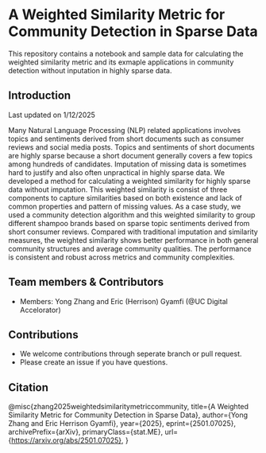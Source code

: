 # A Weighted Similarity Metric for Community Detection in Sparse Data
This repository contains a notebook and sample data for calculating the weighted similarity metric and its exmaple applications in community detection without inputation in highly sparse data.

## Introduction 

Last updated on 1/12/2025

Many Natural Language Processing (NLP) related applications involves topics and sentiments derived from short documents such as consumer reviews and social media posts. Topics and sentiments of short documents are highly sparse because a short document generally covers a few topics among hundreds of candidates. Imputation of missing data is sometimes hard to justify and also often unpractical in highly sparse data. We developed a method for calculating a weighted similarity for highly sparse data without imputation. This weighted similarity is consist of three components to capture similarities based on both existence and lack of common properties and pattern of missing values. As a case study, we used a community detection algorithm and this weighted similarity to group different shampoo brands based on sparse topic sentiments derived from short consumer reviews. Compared with traditional imputation and similarity measures, the weighted similarity shows better performance in both general community structures and average community qualities. The performance is consistent and robust across metrics and community complexities.

## Team members & Contributors
- Members: Yong Zhang and Eric (Herrison) Gyamfi (@UC Digital Accelorator)

## Contributions
- We welcome contributions through seperate branch or pull request.
- Please create an issue if you have questions.

## Citation
@misc{zhang2025weightedsimilaritymetriccommunity,
      title={A Weighted Similarity Metric for Community Detection in Sparse Data}, 
      author={Yong Zhang and Eric Herrison Gyamfi},
      year={2025},
      eprint={2501.07025},
      archivePrefix={arXiv},
      primaryClass={stat.ME},
      url={https://arxiv.org/abs/2501.07025}, 
}

